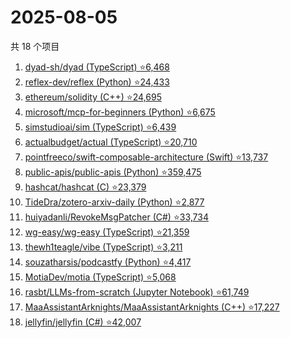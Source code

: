 # 2025-08-05

共 18 个项目

<!-- BEGIN GITHUB -->
<!-- 最后更新时间 2025-08-05 20:20:30 +0800 -->
1. [dyad-sh/dyad (TypeScript) ⭐6,468](https://github.com/dyad-sh/dyad)
1. [reflex-dev/reflex (Python) ⭐24,433](https://github.com/reflex-dev/reflex)
1. [ethereum/solidity (C++) ⭐24,695](https://github.com/ethereum/solidity)
1. [microsoft/mcp-for-beginners (Python) ⭐6,675](https://github.com/microsoft/mcp-for-beginners)
1. [simstudioai/sim (TypeScript) ⭐6,439](https://github.com/simstudioai/sim)
1. [actualbudget/actual (TypeScript) ⭐20,710](https://github.com/actualbudget/actual)
1. [pointfreeco/swift-composable-architecture (Swift) ⭐13,737](https://github.com/pointfreeco/swift-composable-architecture)
1. [public-apis/public-apis (Python) ⭐359,475](https://github.com/public-apis/public-apis)
1. [hashcat/hashcat (C) ⭐23,379](https://github.com/hashcat/hashcat)
1. [TideDra/zotero-arxiv-daily (Python) ⭐2,877](https://github.com/TideDra/zotero-arxiv-daily)
1. [huiyadanli/RevokeMsgPatcher (C#) ⭐33,734](https://github.com/huiyadanli/RevokeMsgPatcher)
1. [wg-easy/wg-easy (TypeScript) ⭐21,359](https://github.com/wg-easy/wg-easy)
1. [thewh1teagle/vibe (TypeScript) ⭐3,211](https://github.com/thewh1teagle/vibe)
1. [souzatharsis/podcastfy (Python) ⭐4,417](https://github.com/souzatharsis/podcastfy)
1. [MotiaDev/motia (TypeScript) ⭐5,068](https://github.com/MotiaDev/motia)
1. [rasbt/LLMs-from-scratch (Jupyter Notebook) ⭐61,749](https://github.com/rasbt/LLMs-from-scratch)
1. [MaaAssistantArknights/MaaAssistantArknights (C++) ⭐17,227](https://github.com/MaaAssistantArknights/MaaAssistantArknights)
1. [jellyfin/jellyfin (C#) ⭐42,007](https://github.com/jellyfin/jellyfin)
<!-- END GITHUB -->